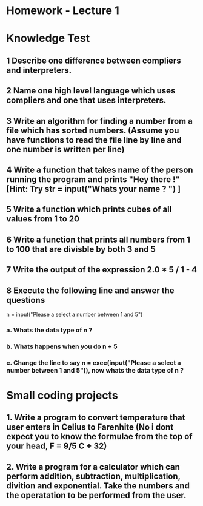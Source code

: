 # Homework - Lecture 1

# Knowledge Test

## 1 Describe one difference between compliers and interpreters.

## 2 Name one high level language which uses compliers and one that uses interpreters.

## 3 Write an algorithm for finding a number from a file which has sorted numbers. (Assume you have functions to read the file line by line and one number is written per line)

## 4 Write a function that takes name of the person running the program and prints "Hey there <Name> !" [Hint: Try str = input("Whats your name ? ") ]

## 5 Write a function which prints cubes of all values from 1 to 20

## 6 Write a function that prints all numbers from 1 to 100 that are divisble by both 3 and 5

## 7 Write the output of the expression 2.0 * 5 / 1 - 4 

## 8 Execute the following line and answer the questions
n = input("Please a select a number between 1 and 5")

### a. Whats the data type of n ?
### b. Whats happens when you do n + 5
### c. Change the line to say n = exec(input("Please a select a number between 1 and 5")), now whats the data type of n ?


# Small coding projects

## 1. Write a program to convert temperature that user enters in Celius to Farenhite (No i dont expect you to know the formulae from the top of your head, F = 9/5 C + 32)

## 2. Write a program for a calculator which can perform addition, subtraction, multiplication, divition and exponential. Take the numbers and the operatation to be performed from the user. 
